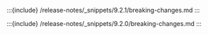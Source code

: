:::{include} /release-notes/_snippets/9.2.1/breaking-changes.md
:::

:::{include} /release-notes/_snippets/9.2.0/breaking-changes.md
:::

